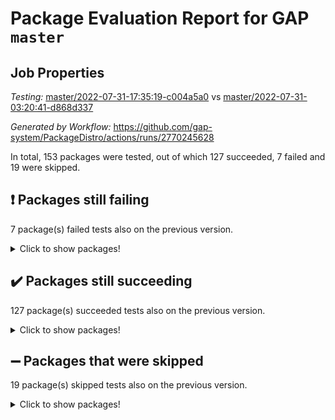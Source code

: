 # Package Evaluation Report for GAP `master`

## Job Properties

*Testing:* [master/2022-07-31-17:35:19-c004a5a0](https://github.com/gap-system/PackageDistro/blob/data/reports/master/2022-07-31-17:35:19-c004a5a0) vs [master/2022-07-31-03:20:41-d868d337](https://github.com/gap-system/PackageDistro/blob/data/reports/master/2022-07-31-03:20:41-d868d337)

*Generated by Workflow:* https://github.com/gap-system/PackageDistro/actions/runs/2770245628

In total, 153 packages were tested, out of which 127 succeeded, 7 failed and 19 were skipped.

## :exclamation: Packages still failing

7 package(s) failed tests also on the previous version.
<details><summary>Click to show packages!</summary>

- francy 1.2.4 [(failure)](https://github.com/gap-system/PackageDistro/runs/7600096327?check_suite_focus=true)
- hap 1.46 [(failure)](https://github.com/gap-system/PackageDistro/runs/7600096746?check_suite_focus=true)
- packagemanager 1.2 [(failure)](https://github.com/gap-system/PackageDistro/runs/7600098115?check_suite_focus=true)
- qpa 1.33 [(failure)](https://github.com/gap-system/PackageDistro/runs/7600098405?check_suite_focus=true)
- recog 1.3.2 [(failure)](https://github.com/gap-system/PackageDistro/runs/7600098534?check_suite_focus=true)
- semigroups 4.0.0 [(failure)](https://github.com/gap-system/PackageDistro/runs/7600098715?check_suite_focus=true)
- yangbaxter 0.10.0 [(failure)](https://github.com/gap-system/PackageDistro/runs/7600099697?check_suite_focus=true)
</details>

## :heavy_check_mark: Packages still succeeding

127 package(s) succeeded tests also on the previous version.
<details><summary>Click to show packages!</summary>

- ace 5.4 [(success)](https://github.com/gap-system/PackageDistro/runs/7600094633?check_suite_focus=true)
- aclib 1.3.2 [(success)](https://github.com/gap-system/PackageDistro/runs/7600094672?check_suite_focus=true)
- agt 0.2 [(success)](https://github.com/gap-system/PackageDistro/runs/7600094705?check_suite_focus=true)
- alnuth 3.2.1 [(success)](https://github.com/gap-system/PackageDistro/runs/7600094741?check_suite_focus=true)
- anupq 3.2.6 [(success)](https://github.com/gap-system/PackageDistro/runs/7600094767?check_suite_focus=true)
- atlasrep 2.1.2 [(success)](https://github.com/gap-system/PackageDistro/runs/7600094789?check_suite_focus=true)
- autodoc 2022.07.10 [(success)](https://github.com/gap-system/PackageDistro/runs/7600094818?check_suite_focus=true)
- automata 1.15 [(success)](https://github.com/gap-system/PackageDistro/runs/7600094853?check_suite_focus=true)
- automgrp 1.3.2 [(success)](https://github.com/gap-system/PackageDistro/runs/7600094891?check_suite_focus=true)
- autpgrp 1.10.2 [(success)](https://github.com/gap-system/PackageDistro/runs/7600094922?check_suite_focus=true)
- cap 2022.06-05 [(success)](https://github.com/gap-system/PackageDistro/runs/7600094963?check_suite_focus=true)
- caratinterface 2.3.4 [(success)](https://github.com/gap-system/PackageDistro/runs/7600095002?check_suite_focus=true)
- cddinterface 2020.06.24 [(success)](https://github.com/gap-system/PackageDistro/runs/7600095042?check_suite_focus=true)
- circle 1.6.5 [(success)](https://github.com/gap-system/PackageDistro/runs/7600095116?check_suite_focus=true)
- classicpres 1.22 [(success)](https://github.com/gap-system/PackageDistro/runs/7600095173?check_suite_focus=true)
- cohomolo 1.6.10 [(success)](https://github.com/gap-system/PackageDistro/runs/7600095248?check_suite_focus=true)
- congruence 1.2.4 [(success)](https://github.com/gap-system/PackageDistro/runs/7600095289?check_suite_focus=true)
- corelg 1.56 [(success)](https://github.com/gap-system/PackageDistro/runs/7600095347?check_suite_focus=true)
- crime 1.6 [(success)](https://github.com/gap-system/PackageDistro/runs/7600095379?check_suite_focus=true)
- crisp 1.4.5 [(success)](https://github.com/gap-system/PackageDistro/runs/7600095421?check_suite_focus=true)
- crypting 0.10 [(success)](https://github.com/gap-system/PackageDistro/runs/7600095445?check_suite_focus=true)
- cryst 4.1.25 [(success)](https://github.com/gap-system/PackageDistro/runs/7600095468?check_suite_focus=true)
- crystcat 1.1.10 [(success)](https://github.com/gap-system/PackageDistro/runs/7600095493?check_suite_focus=true)
- ctbllib 1.3.4 [(success)](https://github.com/gap-system/PackageDistro/runs/7600095530?check_suite_focus=true)
- cubefree 1.19 [(success)](https://github.com/gap-system/PackageDistro/runs/7600095562?check_suite_focus=true)
- curlinterface 2.2.2 [(success)](https://github.com/gap-system/PackageDistro/runs/7600095593?check_suite_focus=true)
- cvec 2.7.5 [(success)](https://github.com/gap-system/PackageDistro/runs/7600095623?check_suite_focus=true)
- datastructures 0.2.7 [(success)](https://github.com/gap-system/PackageDistro/runs/7600095653?check_suite_focus=true)
- deepthought 1.0.5 [(success)](https://github.com/gap-system/PackageDistro/runs/7600095684?check_suite_focus=true)
- design 1.7 [(success)](https://github.com/gap-system/PackageDistro/runs/7600095720?check_suite_focus=true)
- difsets 2.3.1 [(success)](https://github.com/gap-system/PackageDistro/runs/7600095761?check_suite_focus=true)
- digraphs 1.5.3 [(success)](https://github.com/gap-system/PackageDistro/runs/7600095817?check_suite_focus=true)
- edim 1.3.5 [(success)](https://github.com/gap-system/PackageDistro/runs/7600095878?check_suite_focus=true)
- example 4.3.1 [(success)](https://github.com/gap-system/PackageDistro/runs/7600095949?check_suite_focus=true)
- factint 1.6.3 [(success)](https://github.com/gap-system/PackageDistro/runs/7600095992?check_suite_focus=true)
- ferret 1.0.8 [(success)](https://github.com/gap-system/PackageDistro/runs/7600096030?check_suite_focus=true)
- fga 1.4.0 [(success)](https://github.com/gap-system/PackageDistro/runs/7600096061?check_suite_focus=true)
- fining 1.5 [(success)](https://github.com/gap-system/PackageDistro/runs/7600096094?check_suite_focus=true)
- float 1.0.3 [(success)](https://github.com/gap-system/PackageDistro/runs/7600096125?check_suite_focus=true)
- format 1.4.3 [(success)](https://github.com/gap-system/PackageDistro/runs/7600096169?check_suite_focus=true)
- forms 1.2.8 [(success)](https://github.com/gap-system/PackageDistro/runs/7600096211?check_suite_focus=true)
- fplsa 1.2.5 [(success)](https://github.com/gap-system/PackageDistro/runs/7600096246?check_suite_focus=true)
- fr 2.4.8 [(success)](https://github.com/gap-system/PackageDistro/runs/7600096291?check_suite_focus=true)
- fwtree 1.3 [(success)](https://github.com/gap-system/PackageDistro/runs/7600096374?check_suite_focus=true)
- gbnp 1.0.5 [(success)](https://github.com/gap-system/PackageDistro/runs/7600096420?check_suite_focus=true)
- generalizedmorphismsforcap 2022.05-01 [(success)](https://github.com/gap-system/PackageDistro/runs/7600096470?check_suite_focus=true)
- genss 1.6.6 [(success)](https://github.com/gap-system/PackageDistro/runs/7600096517?check_suite_focus=true)
- gradedringforhomalg 2022.07-01 [(success)](https://github.com/gap-system/PackageDistro/runs/7600096550?check_suite_focus=true)
- grape 4.8.5 [(success)](https://github.com/gap-system/PackageDistro/runs/7600096592?check_suite_focus=true)
- groupoids 1.69 [(success)](https://github.com/gap-system/PackageDistro/runs/7600096625?check_suite_focus=true)
- grpconst 2.6.2 [(success)](https://github.com/gap-system/PackageDistro/runs/7600096657?check_suite_focus=true)
- guarana 0.96.3 [(success)](https://github.com/gap-system/PackageDistro/runs/7600096688?check_suite_focus=true)
- guava 3.16 [(success)](https://github.com/gap-system/PackageDistro/runs/7600096717?check_suite_focus=true)
- hapcryst 0.1.15 [(success)](https://github.com/gap-system/PackageDistro/runs/7600096769?check_suite_focus=true)
- hecke 1.5.3 [(success)](https://github.com/gap-system/PackageDistro/runs/7600096795?check_suite_focus=true)
- help 3.5 [(success)](https://github.com/gap-system/PackageDistro/runs/7600096833?check_suite_focus=true)
- idrel 2.44 [(success)](https://github.com/gap-system/PackageDistro/runs/7600096856?check_suite_focus=true)
- images 1.3.1 [(success)](https://github.com/gap-system/PackageDistro/runs/7600096893?check_suite_focus=true)
- intpic 0.3.0 [(success)](https://github.com/gap-system/PackageDistro/runs/7600096939?check_suite_focus=true)
- io 4.7.2 [(success)](https://github.com/gap-system/PackageDistro/runs/7600096997?check_suite_focus=true)
- irredsol 1.4.3 [(success)](https://github.com/gap-system/PackageDistro/runs/7600097078?check_suite_focus=true)
- json 2.1.0 [(success)](https://github.com/gap-system/PackageDistro/runs/7600097151?check_suite_focus=true)
- jupyterkernel 1.4.1 [(success)](https://github.com/gap-system/PackageDistro/runs/7600097239?check_suite_focus=true)
- jupyterviz 1.5.1 [(success)](https://github.com/gap-system/PackageDistro/runs/7600097275?check_suite_focus=true)
- kan 1.34 [(success)](https://github.com/gap-system/PackageDistro/runs/7600097301?check_suite_focus=true)
- kbmag 1.5.9 [(success)](https://github.com/gap-system/PackageDistro/runs/7600097357?check_suite_focus=true)
- laguna 3.9.5 [(success)](https://github.com/gap-system/PackageDistro/runs/7600097379?check_suite_focus=true)
- liealgdb 2.2.1 [(success)](https://github.com/gap-system/PackageDistro/runs/7600097401?check_suite_focus=true)
- liepring 2.6 [(success)](https://github.com/gap-system/PackageDistro/runs/7600097423?check_suite_focus=true)
- liering 2.4.2 [(success)](https://github.com/gap-system/PackageDistro/runs/7600097448?check_suite_focus=true)
- linearalgebraforcap 2022.06-03 [(success)](https://github.com/gap-system/PackageDistro/runs/7600097482?check_suite_focus=true)
- loops 3.4.2 [(success)](https://github.com/gap-system/PackageDistro/runs/7600097523?check_suite_focus=true)
- lpres 1.0.3 [(success)](https://github.com/gap-system/PackageDistro/runs/7600097554?check_suite_focus=true)
- majoranaalgebras 1.4 [(success)](https://github.com/gap-system/PackageDistro/runs/7600097582?check_suite_focus=true)
- mapclass 1.4.5 [(success)](https://github.com/gap-system/PackageDistro/runs/7600097644?check_suite_focus=true)
- matgrp 0.64 [(success)](https://github.com/gap-system/PackageDistro/runs/7600097678?check_suite_focus=true)
- modisom 2.5.2 [(success)](https://github.com/gap-system/PackageDistro/runs/7600097714?check_suite_focus=true)
- modulepresentationsforcap 2022.05-03 [(success)](https://github.com/gap-system/PackageDistro/runs/7600097753?check_suite_focus=true)
- monoidalcategories 2022.06-07 [(success)](https://github.com/gap-system/PackageDistro/runs/7600097782?check_suite_focus=true)
- nconvex 2020.11-04 [(success)](https://github.com/gap-system/PackageDistro/runs/7600097808?check_suite_focus=true)
- nilmat 1.4.1 [(success)](https://github.com/gap-system/PackageDistro/runs/7600097842?check_suite_focus=true)
- nock 1.5 [(success)](https://github.com/gap-system/PackageDistro/runs/7600097875?check_suite_focus=true)
- normalizinterface 1.3.3 [(success)](https://github.com/gap-system/PackageDistro/runs/7600097912?check_suite_focus=true)
- nq 2.5.8 [(success)](https://github.com/gap-system/PackageDistro/runs/7600097941?check_suite_focus=true)
- numericalsgps 1.3.1 [(success)](https://github.com/gap-system/PackageDistro/runs/7600097989?check_suite_focus=true)
- openmath 11.5.1 [(success)](https://github.com/gap-system/PackageDistro/runs/7600098023?check_suite_focus=true)
- orb 4.8.5 [(success)](https://github.com/gap-system/PackageDistro/runs/7600098069?check_suite_focus=true)
- patternclass 2.4.2 [(success)](https://github.com/gap-system/PackageDistro/runs/7600098190?check_suite_focus=true)
- permut 2.0.4 [(success)](https://github.com/gap-system/PackageDistro/runs/7600098228?check_suite_focus=true)
- polenta 1.3.10 [(success)](https://github.com/gap-system/PackageDistro/runs/7600098271?check_suite_focus=true)
- polymaking 0.8.6 [(success)](https://github.com/gap-system/PackageDistro/runs/7600098303?check_suite_focus=true)
- primgrp 3.4.2 [(success)](https://github.com/gap-system/PackageDistro/runs/7600098328?check_suite_focus=true)
- profiling 2.5.0 [(success)](https://github.com/gap-system/PackageDistro/runs/7600098374?check_suite_focus=true)
- quagroup 1.8.3 [(success)](https://github.com/gap-system/PackageDistro/runs/7600098436?check_suite_focus=true)
- radiroot 2.9 [(success)](https://github.com/gap-system/PackageDistro/runs/7600098461?check_suite_focus=true)
- rcwa 4.7.0 [(success)](https://github.com/gap-system/PackageDistro/runs/7600098491?check_suite_focus=true)
- rds 1.8 [(success)](https://github.com/gap-system/PackageDistro/runs/7600098513?check_suite_focus=true)
- repndecomp 1.2.1 [(success)](https://github.com/gap-system/PackageDistro/runs/7600098561?check_suite_focus=true)
- repsn 3.1.0 [(success)](https://github.com/gap-system/PackageDistro/runs/7600098591?check_suite_focus=true)
- resclasses 4.7.3 [(success)](https://github.com/gap-system/PackageDistro/runs/7600098627?check_suite_focus=true)
- scscp 2.3.1 [(success)](https://github.com/gap-system/PackageDistro/runs/7600098672?check_suite_focus=true)
- sglppow 2.2 [(success)](https://github.com/gap-system/PackageDistro/runs/7600098758?check_suite_focus=true)
- sgpviz 0.999.5 [(success)](https://github.com/gap-system/PackageDistro/runs/7600098804?check_suite_focus=true)
- simpcomp 2.1.14 [(success)](https://github.com/gap-system/PackageDistro/runs/7600098857?check_suite_focus=true)
- singular 2020.12.18 [(success)](https://github.com/gap-system/PackageDistro/runs/7600098901?check_suite_focus=true)
- sla 1.5.3 [(success)](https://github.com/gap-system/PackageDistro/runs/7600098935?check_suite_focus=true)
- smallgrp 1.5 [(success)](https://github.com/gap-system/PackageDistro/runs/7600098965?check_suite_focus=true)
- smallsemi 0.6.13 [(success)](https://github.com/gap-system/PackageDistro/runs/7600098993?check_suite_focus=true)
- sonata 2.9.4 [(success)](https://github.com/gap-system/PackageDistro/runs/7600099032?check_suite_focus=true)
- sophus 1.25 [(success)](https://github.com/gap-system/PackageDistro/runs/7600099068?check_suite_focus=true)
- spinsym 1.5.2 [(success)](https://github.com/gap-system/PackageDistro/runs/7600099122?check_suite_focus=true)
- symbcompcc 1.3.2 [(success)](https://github.com/gap-system/PackageDistro/runs/7600099159?check_suite_focus=true)
- thelma 1.3 [(success)](https://github.com/gap-system/PackageDistro/runs/7600099193?check_suite_focus=true)
- tomlib 1.2.9 [(success)](https://github.com/gap-system/PackageDistro/runs/7600099235?check_suite_focus=true)
- toric 1.9.5 [(success)](https://github.com/gap-system/PackageDistro/runs/7600099279?check_suite_focus=true)
- toricvarieties 2022.07.13 [(success)](https://github.com/gap-system/PackageDistro/runs/7600099322?check_suite_focus=true)
- transgrp 3.6.3 [(success)](https://github.com/gap-system/PackageDistro/runs/7600099366?check_suite_focus=true)
- ugaly 4.0.3 [(success)](https://github.com/gap-system/PackageDistro/runs/7600099397?check_suite_focus=true)
- unipot 1.5 [(success)](https://github.com/gap-system/PackageDistro/runs/7600099441?check_suite_focus=true)
- unitlib 4.1.0 [(success)](https://github.com/gap-system/PackageDistro/runs/7600099488?check_suite_focus=true)
- utils 0.74 [(success)](https://github.com/gap-system/PackageDistro/runs/7600099528?check_suite_focus=true)
- uuid 0.7 [(success)](https://github.com/gap-system/PackageDistro/runs/7600099567?check_suite_focus=true)
- walrus 0.9991 [(success)](https://github.com/gap-system/PackageDistro/runs/7600099594?check_suite_focus=true)
- wedderga 4.10.2 [(success)](https://github.com/gap-system/PackageDistro/runs/7600099619?check_suite_focus=true)
- xmod 2.88 [(success)](https://github.com/gap-system/PackageDistro/runs/7600099642?check_suite_focus=true)
- xmodalg 1.22 [(success)](https://github.com/gap-system/PackageDistro/runs/7600099666?check_suite_focus=true)
- zeromqinterface 0.14 [(success)](https://github.com/gap-system/PackageDistro/runs/7600099721?check_suite_focus=true)
</details>

## :heavy_minus_sign: Packages that were skipped

19 package(s) skipped tests also on the previous version.
<details><summary>Click to show packages!</summary>

- 4ti2interface 2022.03-01 [(skipped)](https://github.com/gap-system/PackageDistro/runs/7600042591?check_suite_focus=true)
- browse 1.8.14 [(skipped)](https://github.com/gap-system/PackageDistro/runs/7600042591?check_suite_focus=true)
- examplesforhomalg 2022.03-01 [(skipped)](https://github.com/gap-system/PackageDistro/runs/7600042591?check_suite_focus=true)
- gapdoc 1.6.5 [(skipped)](https://github.com/gap-system/PackageDistro/runs/7600042591?check_suite_focus=true)
- gauss 2022.03-01 [(skipped)](https://github.com/gap-system/PackageDistro/runs/7600042591?check_suite_focus=true)
- gaussforhomalg 2022.03-01 [(skipped)](https://github.com/gap-system/PackageDistro/runs/7600042591?check_suite_focus=true)
- gradedmodules 2022.03-01 [(skipped)](https://github.com/gap-system/PackageDistro/runs/7600042591?check_suite_focus=true)
- homalg 2022.03-01 [(skipped)](https://github.com/gap-system/PackageDistro/runs/7600042591?check_suite_focus=true)
- homalgtocas 2022.07-01 [(skipped)](https://github.com/gap-system/PackageDistro/runs/7600042591?check_suite_focus=true)
- io_forhomalg 2022.03-01 [(skipped)](https://github.com/gap-system/PackageDistro/runs/7600042591?check_suite_focus=true)
- itc 1.5.1 [(skipped)](https://github.com/gap-system/PackageDistro/runs/7600042591?check_suite_focus=true)
- localizeringforhomalg 2022.03-01 [(skipped)](https://github.com/gap-system/PackageDistro/runs/7600042591?check_suite_focus=true)
- matricesforhomalg 2022.06-01 [(skipped)](https://github.com/gap-system/PackageDistro/runs/7600042591?check_suite_focus=true)
- modules 2022.03-01 [(skipped)](https://github.com/gap-system/PackageDistro/runs/7600042591?check_suite_focus=true)
- polycyclic 2.16 [(skipped)](https://github.com/gap-system/PackageDistro/runs/7600042591?check_suite_focus=true)
- ringsforhomalg 2022.07-01 [(skipped)](https://github.com/gap-system/PackageDistro/runs/7600042591?check_suite_focus=true)
- sco 2022.03-01 [(skipped)](https://github.com/gap-system/PackageDistro/runs/7600042591?check_suite_focus=true)
- toolsforhomalg 2022.05-01 [(skipped)](https://github.com/gap-system/PackageDistro/runs/7600042591?check_suite_focus=true)
- xgap 4.31 [(skipped)](https://github.com/gap-system/PackageDistro/runs/7600042591?check_suite_focus=true)
</details>

